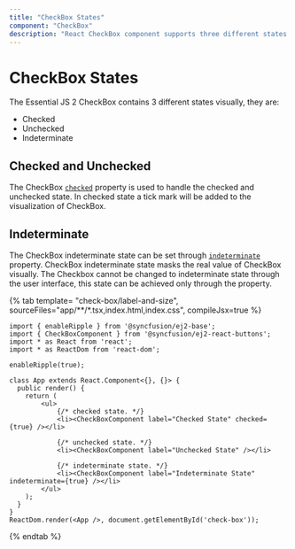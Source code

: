 ```yaml
---
title: "CheckBox States"
component: "CheckBox"
description: "React CheckBox component supports three different states."
---
```


# CheckBox States

The Essential JS 2 CheckBox contains 3 different states visually, they are:
* Checked
* Unchecked
* Indeterminate

## Checked and Unchecked

The CheckBox [`checked`](../api/check-box#checked) property is used to handle the checked and unchecked state. In checked state a tick mark will be added to the visualization of CheckBox.

## Indeterminate

The CheckBox indeterminate state can be set through [`indeterminate`](../api/check-box#indeterminate) property.
CheckBox indeterminate state masks the real value of CheckBox visually. The Checkbox cannot be changed to indeterminate state through
the user interface, this state can be achieved only through the property.

{% tab template= "check-box/label-and-size", sourceFiles="app/**/*.tsx,index.html,index.css", compileJsx=true %}

```tsx
import { enableRipple } from '@syncfusion/ej2-base';
import { CheckBoxComponent } from '@syncfusion/ej2-react-buttons';
import * as React from 'react';
import * as ReactDom from 'react-dom';

enableRipple(true);

class App extends React.Component<{}, {}> {
  public render() {
    return (
        <ul>
            {/* checked state. */}
            <li><CheckBoxComponent label="Checked State" checked={true} /></li>

            {/* unchecked state. */}
            <li><CheckBoxComponent label="Unchecked State" /></li>

            {/* indeterminate state. */}
            <li><CheckBoxComponent label="Indeterminate State" indeterminate={true} /></li>
        </ul>
    );
  }
}
ReactDom.render(<App />, document.getElementById('check-box'));
```

{% endtab %}